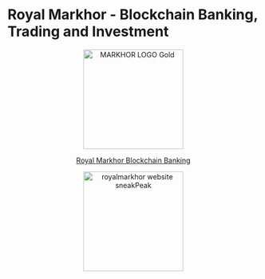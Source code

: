 # Royal Markhor - Blockchain Banking, Trading and Investment


<p align="center">
  <img width="200" src="https://user-images.githubusercontent.com/70343951/165659951-f0d15aea-0024-4a0b-9af5-a466ddedae8b.png" alt="MARKHOR LOGO Gold">
</p>

<p align="center">
  <a href="https://www.muhammadmobeen.com/markhor">Royal Markhor Blockchain Banking</a>
</p>

<p align="center">
  <img width="200" src=https://user-images.githubusercontent.com/70343951/165659325-378c47a3-859a-4c55-b21c-925a73802c86.png" alt="royalmarkhor website sneakPeak">
</p>

